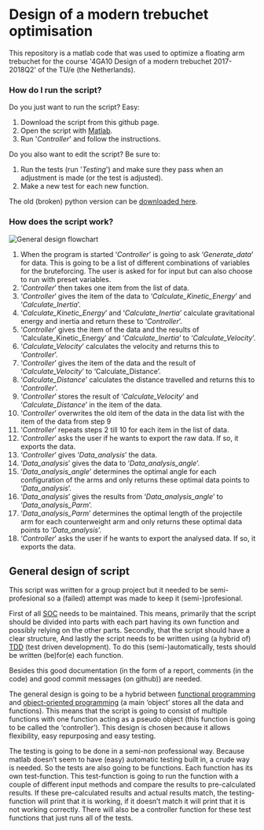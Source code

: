 ﻿# Design of a modern trebuchet optimisation
This repository is a matlab code that was used to optimize a floating arm trebuchet for the course '4GA10 Design of a modern trebuchet 2017-2018Q2' of the TU/e (the Netherlands).
### How do I run the script?
Do you just want to run the script? Easy:
1. Download the script from this github page.
2. Open the script with [Matlab](https://nl.mathworks.com/products/matlab.html).
3. Run '_Controller_' and follow the instructions.

Do you also want to edit the script? Be sure to:
1. Run the tests (run '_Testing_') and make sure they pass when an adjustment is made (or the test is adjusted).
2. Make a new test for each new function.

The old (broken) python version can be [downloaded here](https://pastebin.com/37xfA261).
### How does the script work?
![General design flowchart](https://i.imgur.com/JAVAiAV.png)
1. When the program is started ‘_Controller_’ is going to ask ‘_Generate_data_’ for data. This is going to be a list of different combinations of variables for the bruteforcing. The user is asked for for input but can also choose to run with preset variables.
2. ‘_Controller_’ then takes one item from the list of data.
3. ‘_Controller_’ gives the item of the data to ‘_Calculate_Kinetic_Energy_’ and ‘_Calculate_Inertia_’.
4. ‘_Calculate_Kinetic_Energy_’ and ‘_Calculate_Inertia_’ calculate gravitational energy and inertia and return these to ‘_Controller_’.
5. ‘_Controller_’ gives the item of the data and the results of ‘Calculate_Kinetic_Energy’ and ‘_Calculate_Inertia_’ to ‘_Calculate_Velocity_’.
6. ‘_Calculate_Velocity_’ calculates the velocity and returns this to ‘_Controller_’.
7. ‘_Controller_’ gives the item of the data and the result of ‘_Calculate_Velocity_’ to ‘Calculate_Distance’.
8. ‘_Calculate_Distance_’ calculates the distance travelled and returns this to ‘_Controller_’.
9. ‘_Controller_’ stores the result of ‘_Calculate_Velocity_’ and ‘_Calculate_Distance_’ in the item of the data.
10. ‘_Controller_’ overwrites the old item of the data in the data list with the item of the data from step 9
11. ‘_Controller_’ repeats steps 2 till 10 for each item in the list of data.
12. ‘_Controller_’ asks the user if he wants to export the raw data. If so, it exports the data.
13. ‘_Controller_’ gives ‘_Data_analysis_’ the data.
14. ‘_Data_analysis_’ gives the data to ‘_Data_analysis_angle_’.
15. ‘_Data_analysis_angle_’ determines the optimal angle for each configuration of the arms and only returns these optimal data points to ‘_Data_analysis_’.
16. ‘_Data_analysis_’ gives the results from ‘_Data_analysis_angle_’ to ‘_Data_analysis_Parm_’.
17. ‘_Data_analysis_Parm_’ determines the optimal length of the projectile arm for each counterweight arm and only returns these optimal data points to ‘_Data_analysis_’.
18. ‘_Controller_’ asks the user if he wants to export the analysed data. If so, it exports the data.

## General design of script
This script was written for a group project but it needed to be semi-profesional so a (failed) attempt was made to keep it (semi-)profesional.

First of all [SOC](https://en.wikipedia.org/wiki/Separation_of_concerns) needs to be maintained. This means, primarily that the script should be divided into parts with each part having its own function and possibly relying on the other parts. Secondly, that the script should have a clear structure, And lastly the script needs to be written using (a hybrid of) [TDD](https://en.wikipedia.org/wiki/Test-driven_development) (test driven development). To do this (semi-)automatically, tests should be written (be)for(e) each function.

Besides this good documentation (in the form of a report, comments (in the code) and good commit messages (on github)) are needed.

The general design is going to be a hybrid between [functional programming](https://en.wikipedia.org/wiki/Functional_programming) and [object-oriented programming](https://en.wikipedia.org/wiki/Object-oriented_programming) (a main ‘object’ stores all the data and functions). This means that the script is going to consist of multiple functions with one function acting as a pseudo object (this function is going to be called the ‘controller’). This design is chosen because it allows flexibility, easy repurposing and easy testing.

The testing is going to be done in a semi-non professional way. Because matlab doesn’t seem to have (easy) automatic testing built in, a crude way is needed. So the tests are also going to be functions. Each function has its own test-function. This test-function is going to run the function with a couple of different input methods and compare the results to pre-calculated results. If these pre-calculated results and actual results match, the testing-function will print that it is working, if it doesn’t match it will print that it is not working correctly. There will also be a controller function for these test functions that just runs all of the tests.
